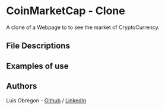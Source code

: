 # CoinMarketCap - Clone

A clone of a Webpage to to see the market of CryptoCurrency.

## File Descriptions

## Examples of use

## Authors

Luis Obregon - [Github](https://github.com/luisobregon21) / [LinkedIn](www.linkedin.com/in/luis-o-45951b126)

